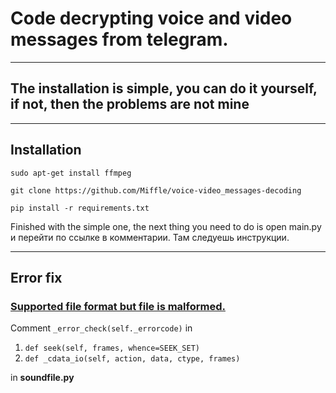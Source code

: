 # Code decrypting voice and video messages from telegram.

-----------------

## The installation is simple, you can do it yourself, if not, then the problems are not mine

------------------------------------

## Installation
```sudo apt-get install ffmpeg```

```git clone https://github.com/Miffle/voice-video_messages-decoding```

```pip install -r requirements.txt```

Finished with the simple one, the next thing you need to do is open main.py и перейти по ссылке в комментарии. Там следуешь инструкции.

---------------------------
## Error fix
### <b><u>Supported file format but file is malformed.</u></b>
Comment ```_error_check(self._errorcode)``` in 
1) ```def seek(self, frames, whence=SEEK_SET)```
2) ```def _cdata_io(self, action, data, ctype, frames)```

in <b>soundfile.py</b>

